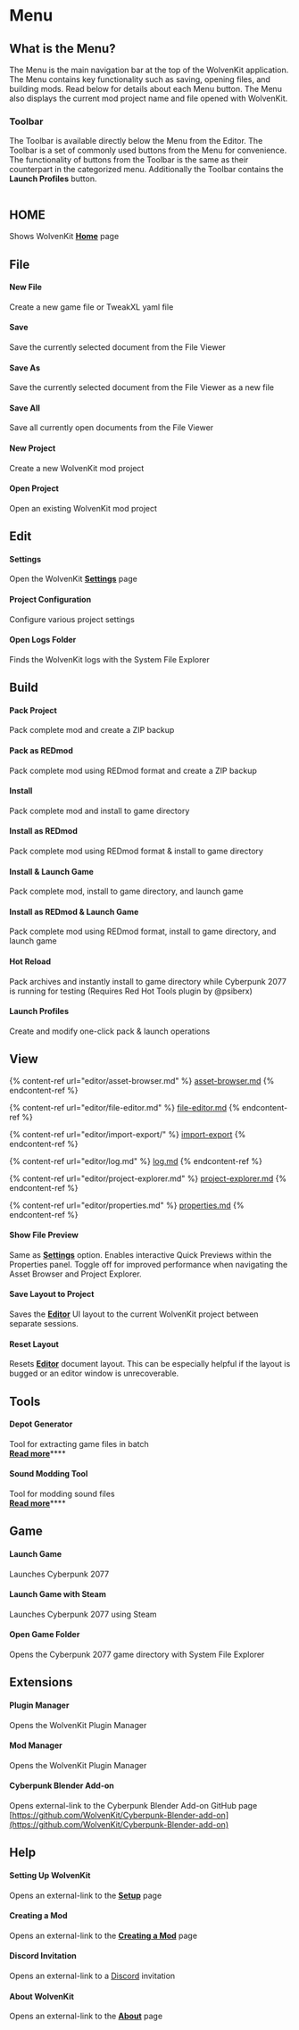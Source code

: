 # Menu

## What is the Menu?

The Menu is the main navigation bar at the top of the WolvenKit application. The Menu contains key functionality such as saving, opening files, and building mods. Read below for details about each Menu button. The Menu also displays the current mod project name and file opened with WolvenKit.

### Toolbar

The Toolbar is available directly below the Menu from the Editor. The Toolbar is a set of commonly used buttons from the Menu for convenience. The functionality of buttons from the Toolbar is the same as their counterpart in the categorized menu. Additionally the Toolbar contains the **Launch Profiles** button.

<figure><img src="../.gitbook/assets/WK 8.7 Menu and Toolbar Generic.png" alt=""><figcaption></figcaption></figure>

## HOME

Shows WolvenKit [**Home**](home.md) page

## File

#### New File

Create a new game file or TweakXL yaml file

#### Save

Save the currently selected document from the File Viewer

#### Save As&#x20;

Save the currently selected document from the File Viewer as a new file

#### Save All

Save all currently open documents from the File Viewer

#### New Project

Create a new WolvenKit mod project

#### Open Project

Open an existing WolvenKit mod project

## Edit

#### Settings

Open the WolvenKit [**Settings**](settings.md) page

#### Project Configuration

Configure various project settings

#### Open Logs Folder

Finds the WolvenKit logs with the System File Explorer

## Build

#### Pack Project

Pack complete mod and create a ZIP backup

#### Pack as REDmod

Pack complete mod using REDmod format and create a ZIP backup

#### Install

Pack complete mod and install to game directory

#### Install as REDmod

Pack complete mod using REDmod format & install to game directory

#### Install & Launch Game

Pack complete mod, install to game directory, and launch game

#### Install as REDmod & Launch Game

Pack complete mod using REDmod format, install to game directory, and launch game

#### Hot Reload

Pack archives and instantly install to game directory while Cyberpunk 2077 is running for testing (Requires Red Hot Tools plugin by @psiberx)

#### Launch Profiles

Create and modify one-click pack & launch operations

## View

{% content-ref url="editor/asset-browser.md" %}
[asset-browser.md](editor/asset-browser.md)
{% endcontent-ref %}

{% content-ref url="editor/file-editor.md" %}
[file-editor.md](editor/file-editor.md)
{% endcontent-ref %}

{% content-ref url="editor/import-export/" %}
[import-export](editor/import-export/)
{% endcontent-ref %}

{% content-ref url="editor/log.md" %}
[log.md](editor/log.md)
{% endcontent-ref %}

{% content-ref url="editor/project-explorer.md" %}
[project-explorer.md](editor/project-explorer.md)
{% endcontent-ref %}

{% content-ref url="editor/properties.md" %}
[properties.md](editor/properties.md)
{% endcontent-ref %}

#### Show File Preview

Same as [**Settings**](settings.md#show-file-preview) option. Enables interactive Quick Previews within the Properties panel. Toggle off for improved performance when navigating the Asset Browser and Project Explorer.

#### Save Layout to Project

Saves the [**Editor**](editor/) UI layout to the current WolvenKit project between separate sessions.&#x20;

#### Reset Layout

Resets [**Editor**](editor/) document layout. This can be especially helpful if the layout is bugged or an editor window is unrecoverable.

## Tools

#### Depot Generator

Tool for extracting game files in batch\
[**Read more**](tools.md#depot-generator)****

#### Sound Modding Tool

Tool for modding sound files\
[**Read more**](tools.md#sound-modding-tool)****

## Game

#### Launch Game

Launches Cyberpunk 2077

#### Launch Game with Steam

Launches Cyberpunk 2077 using Steam

#### Open Game Folder

Opens the Cyberpunk 2077 game directory with System File Explorer

## Extensions

#### Plugin Manager

Opens the WolvenKit Plugin Manager

#### Mod Manager

Opens the WolvenKit Plugin Manager

#### Cyberpunk Blender Add-on

Opens external-link to the Cyberpunk Blender Add-on GitHub page\
[https://github.com/WolvenKit/Cyberpunk-Blender-add-on](https://github.com/WolvenKit/Cyberpunk-Blender-add-on)

## Help

#### Setting Up WolvenKit

Opens an external-link to the [**Setup**](../getting-started/setup.md) page

#### Creating a Mod

Opens an external-link to the [**Creating a Mod**](../getting-started/creating-a-mod.md) page

#### Discord Invitation

Opens an external-link to a [Discord](https://discord.gg/Epkq79kd96) invitation

#### About WolvenKit

Opens an external-link to the [**About**](../about.md) page

